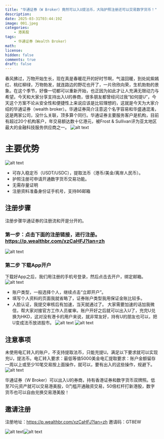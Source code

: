 ```yaml
---
title: "华通证券（W Broker）竟然可以入U提法币，大陆护照注册还可以交易数字货币！"
description: 
date: 2025-03-31T03:44:19Z
image: 001.jpeg
categories:
    - 港美股
tags:
    - 华通证券（Wealth Broker）
math: 
license: 
hidden: false
comments: true
draft: false
---
```


春风拂过，万物开始生长，现在真是春暖花开的好时节啊，气温回暖，到处姹紫嫣红、桃红柳绿，万物勃发，就连路边的野花也开了，一片欣欣向荣，生机勃勃的景象。在这个季节，好像一切都可以重新开始，也正因为如此才让人充满无限动力与希望。今天和大家分享支持出入U的券商，很多朋友都曾经问过我“如何提U”，今天这个方案不论从安全性和便捷性上来说应该是比较理想的，这就是今天为大家介绍的华通证券（wealth broker）。华通证券简介注意这个名字容易和华盛通混淆，这是两家公司，没什么关联，顶多算个同行。华通证券主要服务客户是机构，目前有超过20个机构客户，年交易额达数十亿港元，被Frost & Sullivan评为亚太地区最大的金融科技服务供应商之一。
![alt text](image.png)

# 主要优势

![alt text](image-1.png)
- 可存入稳定币（USDT/USDC），提取法币（港币/美金/离岸人民币）。
- 护照注册可申请开通数字货币交易功能。
- 无需存量证明
- 注册资料准备身份证手机号，支持86邮箱


## 注册步骤
注册步骤华通证券的注册流和开是分开的。

### 第一步：点击下面的注册链接，进行注册。https://p.wealthbr.com/xzCaHFJ?lan=zh
![alt text](image-3.png)

### 第二步 下载App开户

下载好App之后，我们用注册的手机号登录，然后点击去开户，绑定邮箱。
![alt text](image-4.png)
- 账户类型，一般选择个人，继续点击“立即开户”。
- 填写个人资料的页面我就省略了，证券账户类型我用保证金账比较多。
- 人脸认证，我提交审核后有加速，当天就通过了。
大家需要加速的话加我微信，帮大家对接官方工作人员崔审。账户开好之后就可以出入U了，充完U兑换为HKD，这对没有港卡的用户来说，就非常友好，持有U的朋友也可以，把U变成法币放进股市。
![alt text](image-6.png)
![alt text](image-5.png)

## 注意事项
未使用电汇转入的账户，不支持提取法币，只能充提U。满足以下要求就可以实现充U，提法币。电汇转入要求：最低等值5000美金电汇提取要求：账户金额留存一周以上或至少10笔交易按上面操作，就可以，要有出入的这些操作，规避下。
![alt text](image-2.png)

华通证券（W Broker）可以出入U的券商，持有香港证券和数字货币双牌照。低至70元资产就可以交易港美股，0门槛开通融资交易，50倍杠杆打新港股，数字货币也可以自由兑换交易港美股！

## 邀请注册
注册地址：https://p.wealthbr.com/xzCaHFJ?lan=zh
邀请码：GT8EW

![alt text](image-7.png)![alt text](image-8.png)
